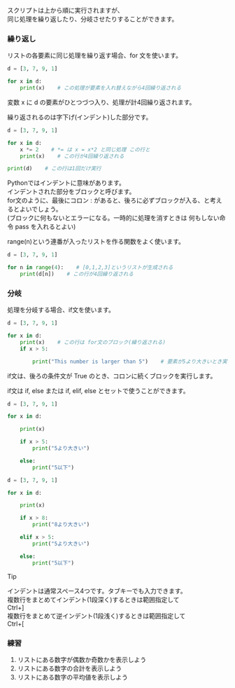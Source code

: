 <p>スクリプトは上から順に実行されますが、<br />同じ処理を繰り返したり、分岐させたりすることができます。</p>
<h3>繰り返し</h3>
<p>リストの各要素に同じ処理を繰り返す場合、for 文を使います。</p>

```.py
d = [3, 7, 9, 1]

for x in d:
    print(x)    # この処理が要素を入れ替えながら4回繰り返される
```

<p>変数 x に d の要素がひとつづつ入り、処理が計4回繰り返されます。</p>
<p>繰り返されるのは字下げ(インデント)した部分です。</p>

```.py
d = [3, 7, 9, 1]

for x in d:
    x *= 2    # *= は x = x*2 と同じ処理 この行と
    print(x)    # この行が4回繰り返される

print(d)    # この行は1回だけ実行
```

<p>Pythonではインデントに意味があります。<br />インデントされた部分をブロックと呼びます。<br />for文のように、最後にコロン : があると、後ろに必ずブロックが入る、と考えるとよいでしょう。 <br />(ブロックに何もないとエラーになる。一時的に処理を消すときは 何もしない命令 pass を入れるとよい)</p>
<p>range(n)という連番が入ったリストを作る関数をよく使います。</p>

```.py
d = [3, 7, 9, 1]

for n in range(4):    # [0,1,2,3]というリストが生成される
    print(d[n])    # この行が4回繰り返される
```

<h3>分岐</h3>
<p>処理を分岐する場合、if文を使います。</p>

```.py
d = [3, 7, 9, 1]

for x in d:
    print(x)    # この行は for文のブロック(繰り返される)
    if x > 5:

        print("This number is larger than 5")    # 要素が5より大きいとき実行
```

<p>if文は、後ろの条件文が True のとき、コロンに続くブロックを実行します。</p>
<p>if文は if, else または if, elif, else とセットで使うことができます。</p>

```.py
d = [3, 7, 9, 1]

for x in d:

    print(x)

    if x > 5:
        print("5より大きい")

    else:        
        print("5以下")
```

```.py
d = [3, 7, 9, 1]

for x in d:

    print(x)

    if x > 8:
        print("8より大きい")

    elif x > 5:
        print("5より大きい")

    else:        
        print("5以下")
```

> [!TIP]
> インデントは通常スペース4つです。タブキーでも入力できます。<br />複数行をまとめてインデント(1段深く)するときは範囲指定して<br />Ctrl+]<br />複数行をまとめて逆インデント(1段浅く)するときは範囲指定して<br />Ctrl+[</p>


<h3>練習</h3>
<ol>
<li>リストにある数字が偶数か奇数かを表示しよう</li>
<li>リストにある数字の合計を表示しよう</li>
<li>リストにある数字の平均値を表示しよう</li>
</ol>
